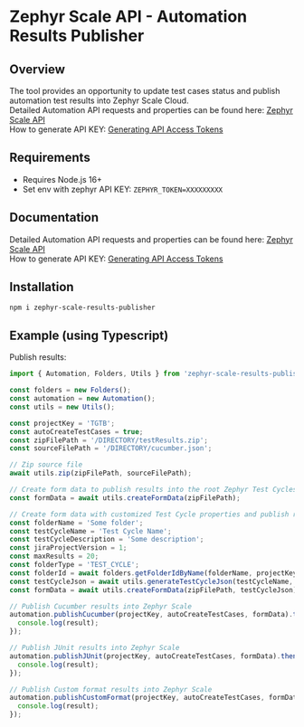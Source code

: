 # Zephyr Scale API - Automation Results Publisher

## Overview
The tool provides an opportunity to update test cases status and publish automation test results into Zephyr Scale Cloud.  
Detailed Automation API requests and properties can be found here: [Zephyr Scale API](https://support.smartbear.com/zephyr-scale-cloud/api-docs/#tag/Automations)  
How to generate API KEY: [Generating API Access Tokens](https://support.smartbear.com/zephyr-scale-cloud/docs/rest-api/generating-api-access-tokens.html)  

## Requirements
- Requires Node.js 16+
- Set env with zephyr API KEY: `ZEPHYR_TOKEN=XXXXXXXXX`

## Documentation
Detailed Automation API requests and properties can be found here: [Zephyr Scale API](https://support.smartbear.com/zephyr-scale-cloud/api-docs/#tag/Automations)   
How to generate API KEY: [Generating API Access Tokens](https://support.smartbear.com/zephyr-scale-cloud/docs/rest-api/generating-api-access-tokens.html)  


## Installation
```
npm i zephyr-scale-results-publisher
```

## Example (using Typescript)
Publish results:

```javascript
import { Automation, Folders, Utils } from 'zephyr-scale-results-publisher';

const folders = new Folders();
const automation = new Automation();
const utils = new Utils();

const projectKey = 'TGTB';
const autoCreateTestCases = true;
const zipFilePath = '/DIRECTORY/testResults.zip';
const sourceFilePath = '/DIRECTORY/cucumber.json';

// Zip source file
await utils.zip(zipFilePath, sourceFilePath);

// Create form data to publish results into the root Zephyr Test Cycles folder
const formData = await utils.createFormData(zipFilePath);

// Create form data with customized Test Cycle properties and publish results into a specific Zephyr Test Cycles folder
const folderName = 'Some folder';
const testCycleName = 'Test Cycle Name';
const testCycleDescription = 'Some description';
const jiraProjectVersion = 1;
const maxResults = 20;
const folderType = 'TEST_CYCLE';
const folderId = await folders.getFolderIdByName(folderName, projectKey, maxResults, folderType);
const testCycleJson = await utils.generateTestCycleJson(testCycleName, testCycleDescription, jiraProjectVersion, folderId);
const formData = await utils.createFormData(zipFilePath, testCycleJson);

// Publish Cucumber results into Zephyr Scale
automation.publishCucumber(projectKey, autoCreateTestCases, formData).then((result) => {
  console.log(result);
});

// Publish JUnit results into Zephyr Scale
automation.publishJUnit(projectKey, autoCreateTestCases, formData).then((result) => {
  console.log(result);
});

// Publish Custom format results into Zephyr Scale
automation.publishCustomFormat(projectKey, autoCreateTestCases, formData).then((result) => {
  console.log(result);
});

```
